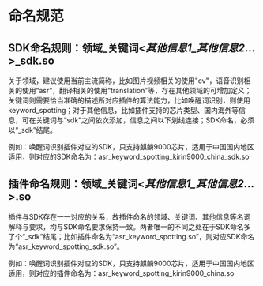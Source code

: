 # 命名规范


## SDK命名规则：领域_关键词&lt;_其他信息1_其他信息2_…&gt;_sdk.so

关于领域，建议使用当前主流简称，比如图片视频相关的使用"cv"，语音识别相关的使用“asr”，翻译相关的使用“translation”等，存在其他领域的可增加定义；关键词则需要恰当准确的描述所对应插件的算法能力，比如唤醒词识别，则使用keyword_spotting；对于其他信息，比如插件支持的芯片类型、国内海外等信息，可在关键词与“sdk”之间依次添加，信息之间以下划线连接；SDK命名，必须以“_sdk”结尾。

例如：唤醒词识别插件对应的SDK，只支持麒麟9000芯片，适用于中国国内地区适用，则对应的SDK命名为：asr_keyword_spotting_kirin9000_china_sdk.so


## 插件命名规则：领域_关键词&lt;_其他信息1_其他信息2_…&gt;.so

插件与SDK存在一一对应的关系，故插件命名的领域、关键词、其他信息等名词解释与要求，均与SDK命名要求保持一致。两者唯一的不同之处在于SDK命名多了个“_sdk”结尾；比如插件命名为“asr_keyword_spotting.so”，则对应SDK命名为“asr_keyword_spotting_sdk.so”。

例如：唤醒词识别插件对应的SDK，只支持麒麟9000芯片，适用于中国国内地区适用，则对应的插件命名为：asr_keyword_spotting_kirin9000_china.so
